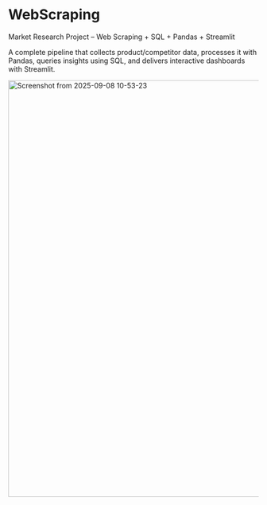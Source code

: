 # WebScraping

Market Research Project – Web Scraping + SQL + Pandas + Streamlit

A complete pipeline that collects product/competitor data, processes it with Pandas, queries insights using SQL, and delivers interactive dashboards with Streamlit.

<img width="806" height="837" alt="Screenshot from 2025-09-08 10-53-23" src="https://github.com/user-attachments/assets/986ab6de-467d-4647-a8ab-eeb08a7dd5d8" />

